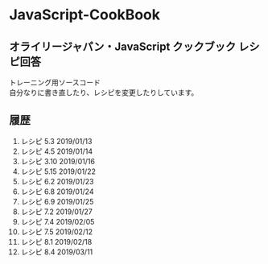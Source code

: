 # JavaScript-CookBook

## オライリージャパン・JavaScript クックブック レシピ回答

トレーニング用ソースコード  
自分なりに書き直したり、レシピを変更したりしています。

## 履歴

1. レシピ 5.3 2019/01/13
2. レシピ 4.5 2019/01/14
3. レシピ 3.10 2019/01/16
4. レシピ 5.15 2019/01/22
5. レシピ 6.2 2019/01/23
6. レシピ 6.8 2019/01/24
7. レシピ 6.9 2019/01/25
8. レシピ 7.2 2019/01/27
9. レシピ 7.4 2019/02/05
10. レシピ 7.5 2019/02/12
11. レシピ 8.1 2019/02/18
12. レシピ 8.4 2019/03/11